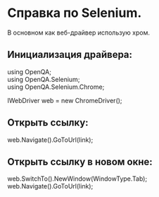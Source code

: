 # Справка по Selenium.
В основном как веб-драйвер использую хром.

## Инициализация драйвера:
using OpenQA;<br>
using OpenQA.Selenium;<br>
using OpenQA.Selenium.Chrome;<br>

IWebDriver web = new ChromeDriver();

## Открыть ссылку:
web.Navigate().GoToUrl(link);

## Открыть ссылку в новом окне:
web.SwitchTo().NewWindow(WindowType.Tab);<br>
web.Navigate().GoToUrl(link);<br>



